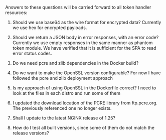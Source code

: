 Answers to these questions will be carried forward to all token handler resources:

1. Should we use base64 as the wire format for encrypted data?
   Currently we use hex for encrypted payloads.

2. Should we return a JSON body in error responses, with an error code?
   Currently we use empty responses in the same manner as phantom token module.
   We have verified that it is sufficient for the SPA to read error status codes.

3. Do we need pcre and zlib dependencies in the Docker build?

4. Do we want to make the OpenSSL version configurable?
   For now I have followed the pcre and zlib deployment approach

5. Is my approach of using OpenSSL in the Dockerfile correct?
   I need to look at the files in each distro and run some of them

6. I updated the download location of the PCRE library from ftp.pcre.org.
   The previously referenced one no longer exists.

7. Shall I update to the latest NGINX release of 1.25?

8. How do I test all built versions, since some of them do not match the release versions?